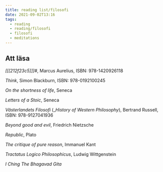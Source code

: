 ```yaml
---
title: reading list/filosofi
date: 2021-09-02T13:16
tags: 
  - reading
  - reading/filosofi
  - filosofi
  - meditations
---
```


## Att läsa

_[[[212f23c5]]]#_, Marcus Aurelius, ISBN: 978-1420926118

_Think_, Simon Blackburn, ISBN: 978-0192100245 

_On the shortness of life_, Seneca

_Letters of a Stoic_, Seneca

_Västerlandets Filosofi_ (__History of Western Philosophy_), Bertrand Russell, ISBN: 978-9127041936

_Beyond good and evil_, Friedrich Nietzsche

_Republic_, Plato

_The critique of pure reason_, Immanuel Kant

_Tractatus Logico Philosophicus_, Ludwig Wittgenstein

_I Ching_ 
_The Bhagavad Gita_

